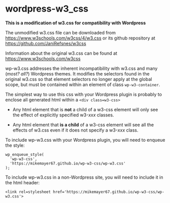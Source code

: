 # wordpress-w3_css
**This is a modification of w3.css for compatibility with Wordpress**

The unmodified w3.css file can be downloaded from
https://www.w3schools.com/w3css/4/w3.css
or its
github repository at https://github.com/JaniRefsnes/w3css

Information about the original w3.css can be found at https://www.w3schools.com/w3css

wp-w3.css addresses the inherent incompatibility with w3.css
and many (*most? all?*) Wordpress themes.  It modifies the selectors found 
in the original w3.css so that element selectors no longer apply at the 
global scope, but must be contained within an element of class 
`wp-w3-container`.

The simplest way to use this css with your Wordpress plugin is 
probably to enclose all generated html within a `<div class=w3-css>`

 - Any html element that is **not** a child of a w3-css element will only
   see the effect of explicitly specified w3-*xxx* classes.

 - Any html element that **is a child** of a w3-css element will see all 
   the effects of w3.css even if it does not specify a w3-*xxx* class.

To include wp-w3.css with your Wordpress plugin, you will need to enqueue the style:

```
wp_enqueue_style(
  'wp-w3-css',
  'https://mikemayer67.github.io/wp-w3-css/wp-w3.css'
);
```

To include wp-w3.css in a non-Wordpress site, you will need to include it in the html header:

```
<link rel=stylesheet href='https://mikemayer67.github.io/wp-w3-css/wp-w3.css'>
```
